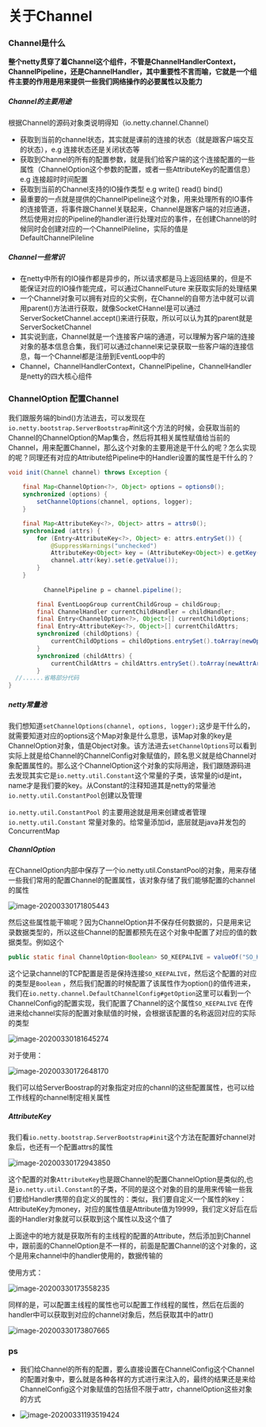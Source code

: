 # 关于Channel

### Channel是什么

**整个netty贯穿了着Channel这个组件，不管是ChannelHandlerContext，ChannelPipeline，还是ChannelHandler，其中重要性不言而喻，它就是一个组件主要的作用是用来提供一些我们网络操作的必要属性以及能力**

##### Channel的主要用途

根据Channel的源码对象类说明得知（io.netty.channel.Channel）

- 获取到当前的channel状态，其实就是课前的连接的状态（就是跟客户端交互的状态），e.g 连接状态还是关闭状态等
- 获取到Channel的所有的配置参数，就是我们给客户端的这个连接配置的一些属性（ChannelOption这个参数的配置，或者一些AttributeKey的配置信息）e.g 连接超时时间配置
- 获取到当前的Channel支持的IO操作类型 e.g write() read() bind()
- 最重要的一点就是提供的ChannelPipeline这个对象，用来处理所有的IO事件的连接管道，将事件跟Channel关联起来，Channel是跟客户端的对应通道，然后使用对应的Pipeline的handler进行处理对应的事件，在创建Channel的时候同时会创建对应的一个ChannelPileline，实际的值是DefaultChannelPileline

##### Channel一些常识

- 在netty中所有的IO操作都是异步的，所以请求都是马上返回结果的，但是不能保证对应的IO操作能完成，可以通过ChannelFuture 来获取实际的处理结果
- 一个Channel对象可以拥有对应的父实例，在Channel的自带方法中就可以调用parent()方法进行获取，就像SocketCHannel是可以通过ServerSocketChannel.accept()来进行获取，所以可以认为其的parent就是ServerSocketChannel
- 其实说到底，Channel就是一个连接客户端的通道，可以理解为客户端的连接对象的基本信息合集，我们可以通过channel来记录获取一些客户端的连接信息，每一个Channel都是注册到EventLoop中的
- Channel，ChannelHandlerContext，ChannelPipeline，ChannelHandler 是netty的四大核心组件

### ChannelOption 配置Channel

我们跟服务端的bind()方法进去，可以发现在`io.netty.bootstrap.ServerBootstrap`#init这个方法的时候，会获取当前的Channel的ChannelOption的Map集合，然后将其相关属性赋值给当前的Channel，用来配置Channel，那么这个对象的主要用途是干什么的呢？怎么实现的呢？同理还有对应的Attribute给Pipeline中的Handler设置的属性是干什么的？

```java
void init(Channel channel) throws Exception {
  
    final Map<ChannelOption<?>, Object> options = options0();
    synchronized (options) {
        setChannelOptions(channel, options, logger);
    }

    final Map<AttributeKey<?>, Object> attrs = attrs0();
    synchronized (attrs) {
        for (Entry<AttributeKey<?>, Object> e: attrs.entrySet()) {
            @SuppressWarnings("unchecked")
            AttributeKey<Object> key = (AttributeKey<Object>) e.getKey();
            channel.attr(key).set(e.getValue());
        }
    }
  
          ChannelPipeline p = channel.pipeline();

        final EventLoopGroup currentChildGroup = childGroup;
        final ChannelHandler currentChildHandler = childHandler;
        final Entry<ChannelOption<?>, Object>[] currentChildOptions;
        final Entry<AttributeKey<?>, Object>[] currentChildAttrs;
        synchronized (childOptions) {
            currentChildOptions = childOptions.entrySet().toArray(newOptionArray(childOptions.size()));
        }
        synchronized (childAttrs) {
            currentChildAttrs = childAttrs.entrySet().toArray(newAttrArray(childAttrs.size()));
        }
  //......省略部分代码
}
```

##### netty常量池

我们想知道`setChannelOptions(channel, options, logger);`这步是干什么的，就需要知道对应的options这个Map对象是什么意思，该Map对象的key是ChannelOption对象，值是Object对象。该方法进去`setChannelOptions`可以看到实际上就是给Channel的ChannelConfig对象赋值的，顾名思义就是给Channel对象配置属性的。那么这个ChannelOption这个对象的实际用途，我们跟随源码进去发现其实它是`io.netty.util.Constant`这个常量的子类，该常量的id是int，name才是我们要的key。从Constant的注释知道其是netty的常量池`io.netty.util.ConstantPool`创建以及管理

`io.netty.util.ConstantPool` 的主要用途就是用来创建或者管理`io.netty.util.Constant` 常量对象的。给常量添加id，底层就是java并发包的ConcurrentMap

##### ChannlOption

在ChannelOption内部中保存了一个io.netty.util.ConstantPool的对象，用来存储一些我们常用的配置Channel的配置属性，该对象存储了我们能够配置的channel的属性

![image-20200330171805443](image-20200330171805443.png)

然后这些属性能干嘛呢？因为ChannelOption并不保存任何数据的，只是用来记录数据类型的，所以这些Channel的配置都预先在这个对象中配置了对应的值的数据类型。例如这个

```java
public static final ChannelOption<Boolean> SO_KEEPALIVE = valueOf("SO_KEEPALIVE");
```

这个记录channel的TCP配置是否是保持连接`SO_KEEPALIVE`，然后这个配置的对应的类型是`Boolean` ，然后我们配置的时候配置了该属性作为option()的值传进来，我们在`io.netty.channel.DefaultChannelConfig#getOption`这里可以看到一个ChannelConfig的配置实现，我们配置了Channel的这个属性`SO_KEEPALIVE` 在传进来给channel实际的配置对象赋值的时候，会根据该配置的名称返回对应的实际的类型

![image-20200330181645274](image-20200330181645274.png)

对于使用：

![image-20200330172648170](image-20200330172648170.png)

我们可以给ServerBoostrap的对象指定对应的channl的这些配置属性，也可以给工作线程的channel制定相关属性

##### AttributeKey

我们看`io.netty.bootstrap.ServerBootstrap#init`这个方法在配置好channel对象后，也还有一个配置attrs的属性

![image-20200330172943850](image-20200330172943850.png)

这个配置的对象`AttributeKey`也是跟Channel的配置ChannelOption是类似的,也是`io.netty.util.Constant`的子类，不同的是这个对象的目的是用来传输一些我们要给Handler携带的自定义的属性的：类似，我们要自定义一个属性的key：AttributeKey为money，对应的属性值是Attribute值为19999，我们定义好后在后面的Handler对象就可以获取到这个属性以及这个值了

上面途中的地方就是获取所有的主线程的配置的Attribute，然后添加到Channel中，跟前面的ChannelOption是不一样的，前面是配置Channel的这个对象的，这个是用来channel中的handler使用的，数据传输的

使用方式：

![image-20200330173558235](image-20200330173558235.png)

同样的是，可以配置主线程的属性也可以配置工作线程的属性，然后在后面的handler中可以获取到对应的channel对象后，然后获取其中的attr()

![image-20200330173807665](image-20200330173807665.png)

### ps

- 我们给Channel的所有的配置，要么直接设置在ChannelConfig这个Channel的配置对象中，要么就是各种各样的方式进行来注入的，最终的结果还是来给ChannelConfig这个对象赋值的包括但不限于attr，channelOption这些对象的方式

- ![image-20200331193519424](image-20200331193519424.png)

  

